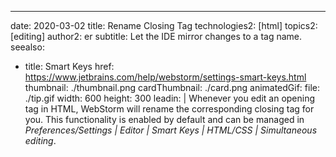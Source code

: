 ---
date: 2020-03-02
title: Rename Closing Tag
technologies2: [html]
topics2: [editing]
author2: er
subtitle: Let the IDE mirror changes to a tag name.
seealso:
- title: Smart Keys
  href: https://www.jetbrains.com/help/webstorm/settings-smart-keys.html
thumbnail: ./thumbnail.png
cardThumbnail: ./card.png
animatedGif:
  file: ./tip.gif
  width: 600
  height: 300
leadin: |
  Whenever you edit an opening tag in HTML, WebStorm will rename the corresponding 
  closing tag for you. This functionality is enabled by default and can be managed 
  in *Preferences/Settings | Editor | Smart Keys | HTML/CSS | Simultaneous <tag></tag> editing*. 
